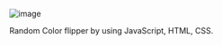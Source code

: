 ![image](https://user-images.githubusercontent.com/83471943/162235027-cac9ff70-219e-484a-befd-62e9d65b86ab.png)

Random Color flipper by using JavaScript, HTML, CSS.
